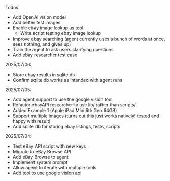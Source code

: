 Todos:

- Add OpenAI vision model
- Add better test images
- Enable ebay image lookup as tool
  - Write script testing ebay image lookup
- Improve ebay searching (agent currently uses a bunch of words at once, sees nothing, and gives up)
- Train the agent to ask users clarifying questions
- Add ebay researcher test case

2025/07/06:
- Store ebay results in sqlite db
- Confirm sqlite db works as intended with agent runs

2025/07/05:

- Add agent support to use the google vision tool
- Refactor ebayAPI researcher to use lib/ rather than scripts/
- Added Example 1 (Apple iPad Mini 6th Gen 64GB)
- Support multiple images (turns out this just works natively! tested and happy with result)
- Add sqlite db for storing ebay listings, tests, scripts

2025/07/04:

- Test eBay API script with new keys
- Migrate to eBay Browse API
- Add eBay Browse to agent
- Implement system prompt
- Allow agent to iterate with multiple tools
- Add tool to use google vision api
